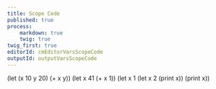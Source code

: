 ```yaml
---
title: Scope Code
published: true
process:
    markdown: true
    twig: true
twig_first: true
editorId: cmEditorVarsScopeCode
outputId: outputVarsScopeCode
---
```

(let (x 10
      y 20)
  (+ x y))
(let x 41 (+ x 1))
(let x 1
  (let x 2
    (print x))
  (print x))
